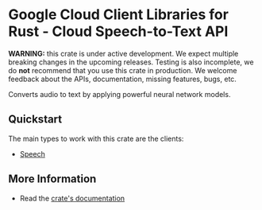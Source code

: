 # Google Cloud Client Libraries for Rust - Cloud Speech-to-Text API

<!-- Code generated by sidekick. DO NOT EDIT. -->

**WARNING:** this crate is under active development. We expect multiple breaking
changes in the upcoming releases. Testing is also incomplete, we do **not**
recommend that you use this crate in production. We welcome feedback about the
APIs, documentation, missing features, bugs, etc.

Converts audio to text by applying powerful neural network models.

## Quickstart

The main types to work with this crate are the clients:

- [Speech]

## More Information

- Read the [crate's documentation](https://docs.rs/google-cloud-speech-v2/latest/google-cloud-speech-v2)

[Speech]: https://docs.rs/google-cloud-speech-v2/latest/google_cloud_speech_v2/client/struct.Speech.html
